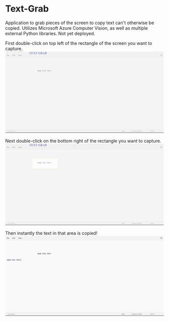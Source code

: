 # Text-Grab
Application to grab pieces of the screen to copy text can't otherwise be copied. Utilizes Microsoft Azure Computer Vision, as well as multiple external Python libraries. Not yet deployed.

First double-click on top left of the rectangle of the screen you want to capture.
![My Image](images/Demonstration1.png)

Next double-click on the bottom right of the rectangle you want to capture.
![My Image](images/Demonstration2.png)

Then instantly the text in that area is copied!
![My Image](images/Demonstration3.png)
